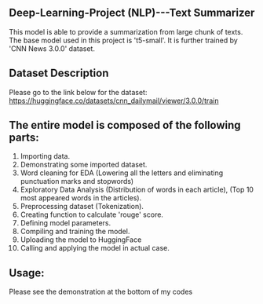 ## Deep-Learning-Project (NLP)---Text Summarizer

This model is able to provide a summarization from large chunk of texts. The base model used in this project is 't5-small'. It is further trained by 'CNN News 3.0.0' dataset.

## Dataset Description
Please go to the link below for the dataset:
https://huggingface.co/datasets/cnn_dailymail/viewer/3.0.0/train

## The entire model is composed of the following parts:

1. Importing data.
2. Demonstrating some imported dataset.
3. Word cleaning for EDA (Lowering all the letters and eliminating punctuation marks and stopwords)
4. Exploratory Data Analysis (Distribution of words in each article), (Top 10 most appeared words in the articles).
5. Preprocessing dataset (Tokenization).
6. Creating function to calculate 'rouge' score.
7. Defining model parameters.
8. Compiling and training the model.
9. Uploading the model to HuggingFace 
10. Calling and applying the model in actual case.

## Usage:
Please see the demonstration at the bottom of my codes
